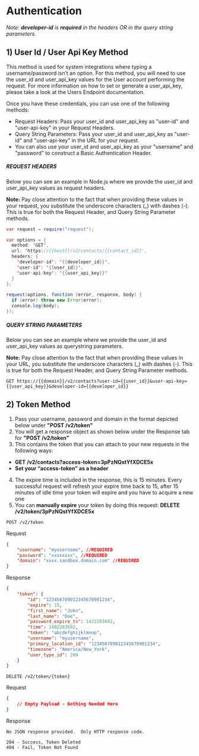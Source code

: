 # Authentication

_Note: **developer-id** is **required** in the headers OR in the query string parameters._

## 1) User Id / User Api Key Method

This method is used for system integrations where typing a username/password isn’t an option. For this method, you will need to use the user_id and user_api_key values for the User account performing the request. For more information on how to set or generate a user_api_key, please take a look at the Users Endpoint documentation.

Once you have these credentials, you can use one of the following methods:

 - Request Headers: Pass your user_id and user_api_key as "user-id" and "user-api-key" in your Request Headers.
 - Query String Parameters: Pass your user_id and user_api_key as "user-id" and "user-api-key" in the URL for your request.
 - You can also use your user_id and user_api_key as your "username" and "password" to construct a Basic Authentication Header.

##### REQUEST HEADERS

Below you can see an example in Node.js where we provide the user_id and user_api_key values as request headers. 

**Note:** Pay close attention to the fact that when providing these values in your request, you substitute the underscore characters \(_) with dashes (-). This is true for both the Request Header, and Query String Parameter methods.

```java
var request = require("request");

var options = {
  method: 'GET',
  url: 'https://{{host}}/v2/contacts/{{contact_id}}',
  headers: {
    'developer-id': '{{developer_id}}',
    'user-id': '{{user_id}}',
    'user-api-key': '{{user_api_key}}'
  }
};

request(options, function (error, response, body) {
  if (error) throw new Error(error);
  console.log(body);
});
```
##### QUERY STRING PARAMETERS
Below you can see an example where we provide the user_id and user_api_key values as querystring parameters. 

**Note:** Pay close attention to the fact that when providing these values in your URL, you substitute the underscore characters \(_) with dashes (-). This is true for both the Request Header, and Query String Parameter methods.

```GET https://{{domain}}/v2/contacts?user-id={{user_id}}&user-api-key={{user_api_key}}&developer-id={{developer_id}}```

## 2) Token Method

1. Pass your username, password and domain in the format depicted below under **"POST  /v2/token"**
2. You will get a response object as shown below under the Response tab for **"POST  /v2/token"**
3. This contains the token that you can attach to your new requests in the following ways:
  - **GET /v2/contacts?access-token=3pPzNQstYfXDCE5x**
  - **Set your “access-token” as a header**
4. The expire time is included in the response, this is 15 minutes. Every successful request will refresh your expire time back to 15, after 15 minutes of idle time your token will expire and you have to acquire a new one
5. You can **manually expire** your token by doing this request: **DELETE /v2/token/3pPzNQstYfXDCE5x**
 

```POST /v2/token```

Request
```json
{
    "username": "myusername", //REQUIRED
    "password": "xxxxxxxx", //REQUIRED
    "domain": "xxxx.sandbox.domain.com" //REQUIRED
}
```
Response
```json
{
    "token": {
        "id": "123456789012345678901234",
        "expire": 15,
        "first_name": "John",
        "last_name": "Doe",
        "password_expire_ts": 1422283692,
        "time": 1402283692,
        "token": "abcdefghijklmnop",
        "username": "myusername",
        "primary_location_id": "123456789012345678901234",
        "timezone": "America/New_York",
        "user_type_id": 200
    }
}
```
 

```DELETE /v2/token/{token}```

Request

```json
{
    // Empty Payload - Nothing Needed Here
}
```
Response

```http
No JSON response provided.  Only HTTP response code.

204 - Success, Token Deleted
404 - Fail, Token Not Found
```

